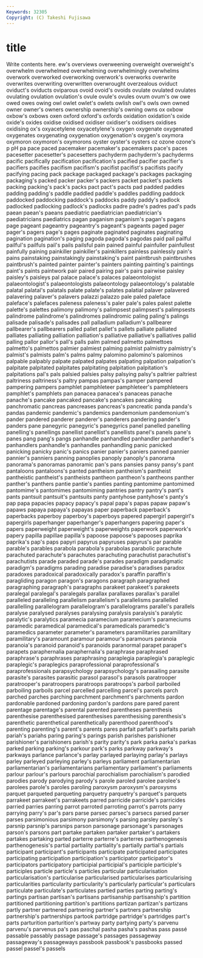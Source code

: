 ```yaml
---
Keywords: 32305 
Copyright: (C) Takeshi Fujisawa
---
```


# title

Write contents here.
ew's overviews overweening overweight overweight's overwhelm overwhelmed
overwhelming overwhelmingly overwhelms overwork overworked overworking overwork's overworks overwrite overwrites
overwriting overwritten overwrought overzealous oviduct oviduct's oviducts oviparous ovoid ovoid's
ovoids ovulate ovulated ovulates ovulating ovulation ovulation's ovule ovule's ovules
ovum ovum's ow owe owed owes owing owl owlet owlet's
owlets owlish owl's owls own owned owner owner's owners ownership
ownership's owning owns ox oxbow oxbow's oxbows oxen oxford oxford's
oxfords oxidation oxidation's oxide oxide's oxides oxidise oxidised oxidiser oxidiser's
oxidisers oxidises oxidising ox's oxyacetylene oxyacetylene's oxygen oxygenate oxygenated oxygenates
oxygenating oxygenation oxygenation's oxygen's oxymora oxymoron oxymoron's oxymorons oyster oyster's
oysters oz ozone ozone's p pH pa pace paced pacemaker
pacemaker's pacemakers pace's paces pacesetter pacesetter's pacesetters pachyderm pachyderm's pachyderms
pacific pacifically pacification pacification's pacified pacifier pacifier's pacifiers pacifies pacifism
pacifism's pacifist pacifist's pacifists pacify pacifying pacing pack package packaged
package's packages packaging packaging's packed packer packer's packers packet packet's
packets packing packing's pack's packs pact pact's pacts pad padded
paddies padding padding's paddle paddled paddle's paddles paddling paddock paddocked
paddocking paddock's paddocks paddy paddy's padlock padlocked padlocking padlock's padlocks
padre padre's padres pad's pads paean paean's paeans paediatric paediatrician
paediatrician's paediatricians paediatrics pagan paganism paganism's pagan's pagans page pageant
pageantry pageantry's pageant's pageants paged pager pager's pagers page's pages
paginate paginated paginates paginating pagination pagination's paging pagoda pagoda's pagodas
paid pail pailful pailful's pailfuls pail's pails pailsful pain pained
painful painfuller painfullest painfully paining painkiller painkiller's painkillers painless painlessly
pain's pains painstaking painstakingly painstaking's paint paintbrush paintbrushes paintbrush's painted
painter painter's painters painting painting's paintings paint's paints paintwork pair
paired pairing pair's pairs pairwise paisley paisley's paisleys pal palace
palace's palaces palaeontologist palaeontologist's palaeontologists palaeontology palaeontology's palatable palatal palatal's
palatals palate palate's palates palatial palaver palavered palavering palaver's palavers
palazzi palazzo pale paled paleface paleface's palefaces paleness paleness's paler
pale's pales palest palette palette's palettes palimony palimony's palimpsest palimpsest's
palimpsests palindrome palindrome's palindromes palindromic paling paling's palings palisade palisade's
palisades pall palladium palladium's pallbearer pallbearer's pallbearers palled pallet pallet's
pallets palliate palliated palliates palliating palliation palliation's palliative palliative's palliatives
pallid palling pallor pallor's pall's palls palm palmed palmetto palmettoes
palmetto's palmettos palmier palmiest palming palmist palmistry palmistry's palmist's palmists
palm's palms palmy palomino palomino's palominos palpable palpably palpate palpated
palpates palpating palpation palpation's palpitate palpitated palpitates palpitating palpitation palpitation's
palpitations pal's pals palsied palsies palsy palsying palsy's paltrier paltriest
paltriness paltriness's paltry pampas pampas's pamper pampered pampering pampers pamphlet
pamphleteer pamphleteer's pamphleteers pamphlet's pamphlets pan panacea panacea's panaceas panache
panache's pancake pancaked pancake's pancakes pancaking panchromatic pancreas pancreases pancreas's
pancreatic panda panda's pandas pandemic pandemic's pandemics pandemonium pandemonium's pander
pandered panderer panderer's panderers pandering pander's panders pane panegyric panegyric's
panegyrics panel panelled panelling panelling's panellings panellist panellist's panellists panel's
panels pane's panes pang pang's pangs panhandle panhandled panhandler panhandler's
panhandlers panhandle's panhandles panhandling panic panicked panicking panicky panic's panics
panier panier's paniers panned pannier pannier's panniers panning panoplies panoply
panoply's panorama panorama's panoramas panoramic pan's pans pansies pansy pansy's
pant pantaloons pantaloons's panted pantheism pantheism's pantheist pantheistic pantheist's pantheists
pantheon pantheon's pantheons panther panther's panthers pantie pantie's panties panting
pantomime pantomimed pantomime's pantomimes pantomiming pantries pantry pantry's pant's pants
pantsuit pantsuit's pantsuits panty pantyhose pantyhose's panty's pap papa papacies
papacy papacy's papal papa's papas papaw papaw's papaws papaya papaya's
papayas paper paperback paperback's paperbacks paperboy paperboy's paperboys papered papergirl
papergirl's papergirls paperhanger paperhanger's paperhangers papering paper's papers paperweight paperweight's
paperweights paperwork paperwork's papery papilla papillae papilla's papoose papoose's papooses
paprika paprika's pap's paps papyri papyrus papyruses papyrus's par parable
parable's parables parabola parabola's parabolas parabolic parachute parachuted parachute's parachutes
parachuting parachutist parachutist's parachutists parade paraded parade's parades paradigm paradigmatic
paradigm's paradigms parading paradise paradise's paradises paradox paradoxes paradoxical paradoxically
paradox's paraffin paraffin's paragliding paragon paragon's paragons paragraph paragraphed paragraphing
paragraph's paragraphs parakeet parakeet's parakeets paralegal paralegal's paralegals parallax parallaxes
parallax's parallel paralleled paralleling parallelism parallelism's parallelisms parallelled parallelling parallelogram
parallelogram's parallelograms parallel's parallels paralyse paralysed paralyses paralysing paralysis paralysis's
paralytic paralytic's paralytics paramecia paramecium paramecium's parameciums paramedic paramedical paramedical's
paramedicals paramedic's paramedics parameter parameter's parameters paramilitaries paramilitary paramilitary's paramount
paramour paramour's paramours paranoia paranoia's paranoid paranoid's paranoids paranormal parapet
parapet's parapets paraphernalia paraphernalia's paraphrase paraphrased paraphrase's paraphrases paraphrasing paraplegia
paraplegia's paraplegic paraplegic's paraplegics paraprofessional paraprofessional's paraprofessionals parapsychology parapsychology's parasailing
parasite parasite's parasites parasitic parasol parasol's parasols paratrooper paratrooper's paratroopers
paratroops paratroops's parboil parboiled parboiling parboils parcel parcelled parcelling parcel's
parcels parch parched parches parching parchment parchment's parchments pardon pardonable
pardoned pardoning pardon's pardons pare pared parent parentage parentage's parental
parented parentheses parenthesis parenthesise parenthesised parenthesises parenthesising parenthesis's parenthetic parenthetical
parenthetically parenthood parenthood's parenting parenting's parent's parents pares parfait parfait's
parfaits pariah pariah's pariahs paring paring's parings parish parishes parishioner
parishioner's parishioners parish's parity parity's park parka parka's parkas parked
parking parking's parkour park's parks parkway parkway's parkways parlance parlance's
parlay parlayed parlaying parlay's parlays parley parleyed parleying parley's parleys
parliament parliamentarian parliamentarian's parliamentarians parliamentary parliament's parliaments parlour parlour's parlours
parochial parochialism parochialism's parodied parodies parody parodying parody's parole paroled
parolee parolee's parolees parole's paroles paroling paroxysm paroxysm's paroxysms parquet
parqueted parqueting parquetry parquetry's parquet's parquets parrakeet parrakeet's parrakeets parred
parricide parricide's parricides parried parries parring parrot parroted parroting parrot's
parrots parry parrying parry's par's pars parse parsec parsec's parsecs
parsed parser parses parsimonious parsimony parsimony's parsing parsley parsley's parsnip
parsnip's parsnips parson parsonage parsonage's parsonages parson's parsons part partake
partaken partaker partaker's partakers partakes partaking parted parterre parterre's parterres
parthenogenesis parthenogenesis's partial partiality partiality's partially partial's partials participant participant's
participants participate participated participates participating participation participation's participator participator's participators
participatory participial participial's participle participle's participles particle particle's particles particular
particularisation particularisation's particularise particularised particularises particularising particularities particularity particularity's particularly
particular's particulars particulate particulate's particulates partied parties parting parting's partings
partisan partisan's partisans partisanship partisanship's partition partitioned partitioning partition's partitions
partizan partizan's partizans partly partner partnered partnering partner's partners partnership
partnership's partnerships partook partridge partridge's partridges part's parts parturition parturition's
partway party partying party's parvenu parvenu's parvenus pa's pas paschal
pasha pasha's pashas pass passé passable passably passage passage's passages
passageway passageway's passageways passbook passbook's passbooks passed passel passel's passels
